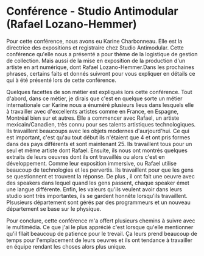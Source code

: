#  Conférence - Studio Antimodular (Rafael Lozano-Hemmer) 
Pour cette conférence, nous avons eu Karine Charbonneau. Elle est la directrice des expositions et registraire chez Studio Antimodular. Cette conférence qu'elle nous a présenté a pour thème de la logistique de gestion de collection. Mais aussi de la mise en exposition de la production d'un artiste en art numérique, dont Rafael Lozano-Hemmer.Dans les prochaines phrases, certains faits et donnés suivront pour vous expliquer en détails ce qui à été présenté lors de cette conférence. 

Quelques facettes de son métier est expliqués lors cette conférence. Tout d'abord, dans ce métier, je dirais que c'est en quelque sorte un métier internationale car Karine nous a énuméré plusieurs lieus dans lesquels elle à travailler avec d'excellents artistes comme en France, en Espagne, Montréal bien sur et autres. Elle a commencer avec Rafael, un artiste mexicain/Canadien, très connu pour ses talents artistiques technologiques. Ils travaillent beaucoups avec les objets modernes d'aurjourd'hui. Ce qui est important, c'est qu'au tout début ils n'étaient que 4 et ont pris formes dans des pays différents et sont maintenant 25. Ils travaillent tous pour un seul et même artiste dont Rafael. Ensuite, ils nous ont montrés quelques extraits de leurs oeuvres dont ils ont travaillés ou alors c'est en développement. Comme leur exposition immersive, ou Rafael utilise beaucoup de technologies et les pervertis. Ils travaillent pour que les gens se questionnent et trouvent la réponse. De plus , il ont fait une oeuvre avec des speakers dans lequel quand les gens passent, chaque speaker émet une langue différente. Enfin, les valeurs qu'ils veulent avoir dans leurs studio sont très importantes, ils se gardent honnête lorsqu'ils travaillent. Plsusieurs département sont gérés par des programmeurs et un nouveau département se base sur le physique.

Pour conclure, cette conférence m'a offert plusieurs chemins à suivre avec le multimédia. Ce que j'ai le plus apprécié c'est lorsque qu'elle mentionner qu'il fllait beaucoup de patience pour le trevail. Ça leurs prend beaucoup de temps pour l'emplacement de leurs oeuvres et ils ont tendance à travailler en équipe rendant les choses alors plus unique.
